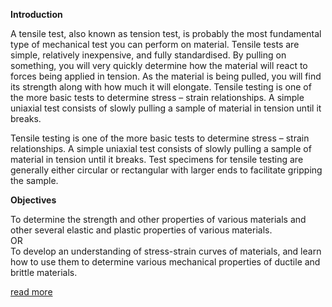 **Introduction**

A tensile test, also known as tension test, is probably the most fundamental type of mechanical test you can perform on material. Tensile tests are simple, relatively inexpensive, and fully standardised. By pulling on something, you will very quickly determine how the material will react to forces being applied in tension. As the material is being pulled, you will find its strength along with how much it will elongate. Tensile testing is one of the more basic tests to determine stress – strain relationships. A simple uniaxial test consists of slowly pulling a sample of material in tension until it breaks.

Tensile testing is one of the more basic tests to determine stress – strain relationships. A simple uniaxial test consists of slowly pulling a sample of material in tension until it breaks. Test specimens for tensile testing are generally either circular or rectangular with larger ends to facilitate gripping the sample. 

**Objectives**

To determine the strength and other properties of various materials and other several elastic and plastic properties of various materials.
<br>
OR
<br>
To develop an understanding of stress-strain curves of materials, and learn how to use them to determine various mechanical properties of ductile and brittle materials. 
 

<a href="docs/Exp-1-Tension-Test.pdf">read more</a>
